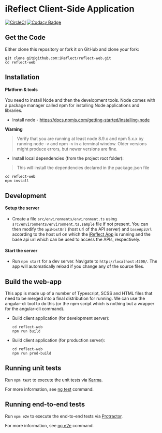 # iReflect Client-Side Application

[![CircleCI](https://circleci.com/gh/iReflect/reflect-web.svg?style=svg)](https://circleci.com/gh/iReflect/reflect-web)
[![Codacy Badge](https://api.codacy.com/project/badge/Grade/1524ac994f344ceebf06f6003a1a0037)](https://www.codacy.com/app/iReflect/reflect-web?utm_source=github.com&amp;utm_medium=referral&amp;utm_content=iReflect/reflect-web&amp;utm_campaign=Badge_Grade)

## Get the Code
Either clone this repository or fork it on GitHub and clone your fork:
```
git clone git@github.com:iReflect/reflect-web.git
cd reflect-web
```

## Installation
#### Platform & tools
You need to install Node and then the development tools. Node comes with a package manager called npm for installing Node applications and libraries.

- Install node - https://docs.npmjs.com/getting-started/installing-node

**Warning**
> Verify that you are running at least node 8.9.x and npm 5.x.x by running node -v and npm -v in a terminal window. Older versions might produce errors, but newer versions are fine.

- Install local dependencies (from the project root folder):

> This will install the dependencies declared in the package.json file

```
cd reflect-web
npm install
```
## Development
#### Setup the server
- Create a file `src/environments/environment.ts` using `src/environments/environment.ts.sample` file if not present.
You can then modify the `apiHostUrl` (host url of the API server) and `baseApiUrl` according to the host url on which the [iReflect App](https://github.com/iReflect/reflect-app) is running and the base api url which can be used to access the APIs, respectively.

#### Start the server
- Run `npm start` for a dev server. Navigate to `http://localhost:4200/`. The app will automatically reload if you change 
any of the source files.

## Build the web-app
This app is made up of a number of Typescript, SCSS and HTML files that need to be merged into a final distribution for running.  We can use the angular-cli tool to do this (or the npm script which is nothing but a wrapper for the angular-cli command).
* Build client application (for development server):
    ```
    cd reflect-web
    npm run build
    ```
* Build client application (for production server):
    ```
    cd reflect-web
    npm run prod-build
    ```

## Running unit tests

Run `npm test` to execute the unit tests via [Karma](https://karma-runner.github.io).

For more information, see [ng test](https://github.com/angular/angular-cli/wiki/test) command. 

## Running end-to-end tests

Run `npm e2e` to execute the end-to-end tests via [Protractor](http://www.protractortest.org/).

For more information, see [ng e2e](https://github.com/angular/angular-cli/wiki/e2e) command. 
